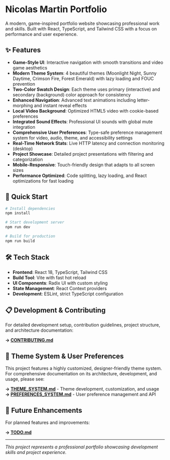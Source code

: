 # Nicolas Martin Portfolio

A modern, game-inspired portfolio website showcasing professional work and skills. Built with React, TypeScript, and Tailwind CSS with a focus on performance and user experience.

## ✨ Features

- **Game-Style UI**: Interactive navigation with smooth transitions and video game aesthetics
- **Modern Theme System**: 4 beautiful themes (Moonlight Night, Sunny Daytime, Crimson Fire, Forest Emerald) with lazy loading and FOUC prevention
- **Two-Color Swatch Design**: Each theme uses primary (interactive) and secondary (background) color approach for consistency
- **Enhanced Navigation**: Advanced text animations including letter-morphing and instant reveal effects
- **Local Video Background**: Optimized HTML5 video with cookie-based preferences
- **Integrated Sound Effects**: Professional UI sounds with global mute integration
- **Comprehensive User Preferences**: Type-safe preference management system for video, audio, theme, and accessibility settings
- **Real-Time Network Stats**: Live HTTP latency and connection monitoring (desktop)
- **Project Showcase**: Detailed project presentations with filtering and categorization
- **Mobile-Responsive**: Touch-friendly design that adapts to all screen sizes
- **Performance Optimized**: Code splitting, lazy loading, and React optimizations for fast loading

## 🚀 Quick Start

```bash
# Install dependencies
npm install

# Start development server
npm run dev

# Build for production
npm run build
```

## 🛠️ Tech Stack

- **Frontend**: React 18, TypeScript, Tailwind CSS
- **Build Tool**: Vite with fast hot reload
- **UI Components**: Radix UI with custom styling
- **State Management**: React Context providers
- **Development**: ESLint, strict TypeScript configuration

## 📋 Development & Contributing

For detailed development setup, contribution guidelines, project structure, and architecture documentation:

**→ [CONTRIBUTING.md](./CONTRIBUTING.md)**

## 🎨 Theme System & User Preferences

This project features a highly customized, designer-friendly theme system. For comprehensive documentation on its architecture, development, and usage, please see:

**→ [THEME_SYSTEM.md](./THEME_SYSTEM.md)** - Theme development, customization, and usage  
**→ [PREFERENCES_SYSTEM.md](./PREFERENCES_SYSTEM.md)** - User preference management and API

## 📝 Future Enhancements

For planned features and improvements:

**→ [TODO.md](./TODO.md)**

---

_This project represents a professional portfolio showcasing development skills and project experience._
